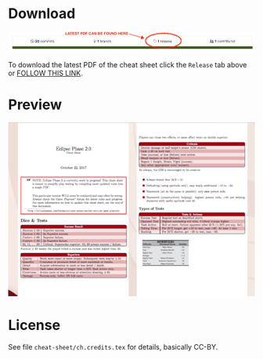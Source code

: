 
# Download

![Preview](/gfx/latest-release-r1.png)

To download the latest PDF of the cheat sheet click the `Release` tab above or [FOLLOW THIS LINK](https://github.com/ralfbiedert/eclipse-phase-2-tools/releases).

# Preview

![Preview](/gfx/preview-cheat-sheet.png)


# License

See file `cheat-sheet/ch.credits.tex` for details,  basically CC-BY.
